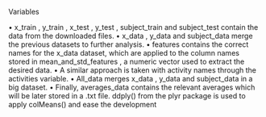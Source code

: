 
Variables


• x_train ,  y_train ,  x_test ,  y_test ,  subject_train  and  subject_test  contain the data from the downloaded files.
• x_data ,  y_data  and  subject_data  merge the previous datasets to further analysis.
• features  contains the correct names for the  x_data  dataset, which are applied to the column names stored in  mean_and_std_features , a numeric vector used to extract the desired data.
• A similar approach is taken with activity names through the  activities  variable.
• All_data  merges  x_data ,  y_data  and  subject_data  in a big dataset.
• Finally,  averages_data  contains the relevant averages which will be later stored in a  .txt  file.  ddply()  from the plyr package is used to apply  colMeans()  and ease the development
